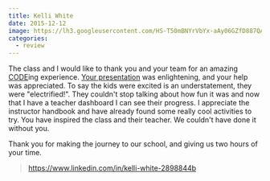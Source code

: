 ```yaml
---
title: Kelli White
date: 2015-12-12
image: https://lh3.googleusercontent.com/HS-T50mBNYrVbYx-aAy06GZfD887QAaHd7kDfgaMKsXWGbEKPbfsq3JAoCZRanoM5IhN8XIaNE8miLHhZhwGMaJfqQj6Ilk0FDkNlypniEzzQFM-PPtx0cenSI6IjNHUWiZM6GPkBXJd2N5c5Wl6RfjIKYzLWC5romFgdvmQYT0CmExEKUqXffQ5lAQ-Dw7c5Huu9l6KlGLNaASum7cJhACJpsySWVTL46TCEzNo7BhQCTwZKRcvrPY2u8TiI5idf6DUJDHun436CMzmS03bRgS6PWnYITPG1l3rtwHVwpqThl4grf2p7IzJe057nHppmK7NYpyuB4ZXai2aaMDFVOY60IeGAphZUOUTxflkRR-fvQUvj97iUZse6U2ouMJOgdBDgVxcRAniOl_PfuiiIM_ekbAM930qGzQ1078uI40rjX3US_eeuLyEZ1lcQpdq3vANXy33V3ad-cR5Z3A1RofO_yKf9iwl9XhqkLs0LrEMAgkR6oPp8uVPcGO3sVXYS7cu5cDuLIpRpZpBcy0tJfA72DtnwmAld7ERYxQhDckxJTr3yGg1o-Q8u_F48xfSBPrMMns1gflBtQtJskSjNrLfz7r7WliAnzWYEFmI96go-YyV8BSkiMpTWuDLVSiZ=w273-h220-no
categories:
  - review
---
```


The class and I would like to thank you and your team for an amazing [CODE](https://hourofcode.com/us)ing experience. [Your presentation](https://fvcproductions.com/2015/12/07/hour-of-code-2015/) was enlightening, and your help was appreciated. To say the kids were excited is an understatement, they were "electrified!". They couldn't stop talking about how fun it was and now that I have a teacher dashboard I can see their progress. I appreciate the instructor handbook and have already found some really cool activities to try. You have inspired the class and their teacher. We couldn't have done it without you.

Thank you for making the journey to our school, and giving us two hours of your time.

> https://www.linkedin.com/in/kelli-white-2898844b
